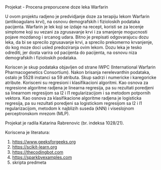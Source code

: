 Projekat - Procena preporucene doze leka Warfarin


U ovom projektu radjeno je predvidjanje doze za terapiju lekom Warfarin (antikoagulans krvi), na osnovu demografskih i fizioloskih podataka pacijenta. Warfarin je lek koji se izdaje na recept, koristi se za lecenje simptome koji su vezani za zgrusavanje krvi i za smanjenje mogucnosti pojave mozdanog i srcanog udara. Bitno je prepisati odgovarajucu dozu leka, da bi se sprecilo zgrusavanje krvi, a sprecilo prekomerno krvanjenje, do kog moze doci usled predoziranja ovim lekom. Dozu leka je tesko odrediti, jer dosta varira od pacijenta do pacijenta, na osnovu niza demografskih i fizioloskih podataka. 

Koriscen je skup podataka objavljen od strane IWPC (International Warfarin Pharmacogenetics Consortium). Nakon brisanja nerelevanthin podataka, ostalo je 5528 instanci sa 59 atributa. Skup sadrzi i numericke i karegoricke atribute. Korisceni su regresioni i klasifikacioni algoritmi. Kao osnova za regresione algoritme radjena je linearna regresija, pa su rezultati poredjeni sa linearnom regresijom sa l2 i l1 regularizacijom i sa metodom potpornih vektora. Kao osnova za klasifikacione algoritme radjena je logisticka regresija, pa su rezultati poredjeni sa logistickom regresijom sa l2 i l1 regularizacijom, metodom k najblizih suseda (kNN) i  viseslojnom perceptronskom mrezom (MLP).

Projekat je radila Katarina Rabrenovic (br. indeksa 1028/21).

Koriscena je literatura:

1) https://www.geeksforgeeks.org
2) https://scikit-learn.org
3) https://thecodingbot.com
4) https://sparkbyexamples.com
5) skripta predmeta
